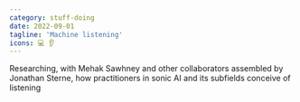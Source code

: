 ```yaml
---
category: stuff-doing
date: 2022-09-01
tagline: 'Machine listening'
icons: 💻️ 👂️
---
```


Researching, with Mehak Sawhney and other collaborators assembled by Jonathan Sterne, how practitioners in sonic AI and its subfields conceive of listening
